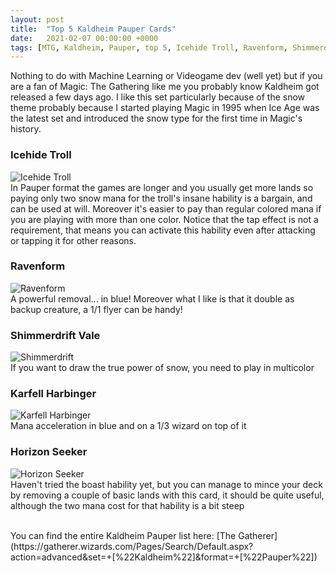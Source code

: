 ```yaml
---
layout: post
title:  "Top 5 Kaldheim Pauper Cards"
date:   2021-02-07 00:00:00 +0000
tags: [MTG, Kaldheim, Pauper, top 5, Icehide Troll, Ravenform, Shimmerdrift, Karfell Harbinger, Horizon Seeker]
---
```


Nothing to do with Machine Learning or Videogame dev (well yet) but if you are a fan of Magic: The Gathering like me you
probably know Kaldheim got released a few days ago. I like this set particularly because of the snow theme probably because I started playing Magic in 1995 when Ice Age was the latest set and introduced the snow type for the first time in Magic's history.


### Icehide Troll
![Icehide Troll](https://gatherer.wizards.com/Handlers/Image.ashx?multiverseid=503790&type=card)
<br>
In Pauper format the games are longer and you usually get more lands so paying only two snow mana for the troll's insane hability is a bargain, and can be used at will. Moreover it's easier to pay than regular colored mana if you are playing with more than one color. Notice that the tap effect is not a requirement, that means you can activate this hability even after attacking or tapping it for other reasons.

### Ravenform
![Ravenform](https://gatherer.wizards.com/Handlers/Image.ashx?multiverseid=503680&type=card)
<br>
A powerful removal... in blue! Moreover what I like is that it double as backup creature, a 1/1 flyer can be handy!

### Shimmerdrift Vale
![Shimmerdrift](https://gatherer.wizards.com/Handlers/Image.ashx?multiverseid=503887&type=card)
<br>
If you want to draw the true power of snow, you need to play in multicolor

### Karfell Harbinger
![Karfell Harbinger](https://gatherer.wizards.com/Handlers/Image.ashx?multiverseid=503673&type=card)
<br>
Mana acceleration in blue and on a 1/3 wizard on top of it

### Horizon Seeker
![Horizon Seeker](https://gatherer.wizards.com/Handlers/Image.ashx?multiverseid=503789&type=card)
<br>
Haven't tried the boast hability yet, but you can manage to mince your deck by removing a couple of basic lands with this card, it should be quite useful, although the two mana cost for that hability is a bit steep

<br>
You can find the entire Kaldheim Pauper list here:
[The Gatherer](https://gatherer.wizards.com/Pages/Search/Default.aspx?action=advanced&set=+[%22Kaldheim%22]&format=+[%22Pauper%22])